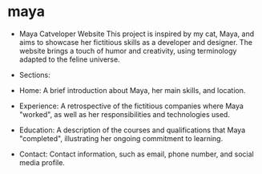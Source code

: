 # maya
- Maya Catveloper Website
This project is inspired by my cat, Maya, and aims to showcase her fictitious skills as a developer and designer. The website brings a touch of humor and creativity, using terminology adapted to the feline universe.

- Sections:

- Home: A brief introduction about Maya, her main skills, and location.
- Experience: A retrospective of the fictitious companies where Maya "worked", as well as her responsibilities and technologies used.
- Education: A description of the courses and qualifications that Maya "completed", illustrating her ongoing commitment to learning.
- Contact: Contact information, such as email, phone number, and social media profile.
